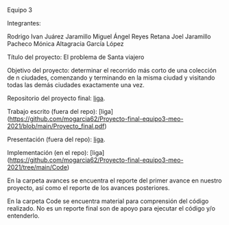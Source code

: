 Equipo 3

Integrantes:

Rodrigo Ivan Juárez Jaramillo
Miguel Ángel Reyes Retana
Joel Jaramillo Pacheco
Mónica Altagracia García López

Título del proyecto: El problema de Santa viajero

Objetivo del proyecto: determinar el recorrido más corto de una colección de n ciudades, comenzando y terminando en la misma ciudad y visitando todas las demás ciudades exactamente una vez.

Repositorio del proyecto final: [liga](https://github.com/mogarcia62/Proyecto-final-equipo3-meo-2021).

Trabajo escrito (fuera del repo): [liga] (https://github.com/mogarcia62/Proyecto-final-equipo3-meo-2021/blob/main/Proyecto_final.pdf)

Presentación (fuera del repo): [liga](https://github.com/mogarcia62/Proyecto-final-equipo3-meo-2021).

Implementación (en el repo): [liga] (https://github.com/mogarcia62/Proyecto-final-equipo3-meo-2021/tree/main/Code)

En la carpeta avances se encuentra el reporte del primer avance en nuestro proyecto, así como el reporte de los avances posteriores.

En la carpeta Code se encuentra material para comprensión del código realizado. No es un reporte final son de apoyo para ejecutar el código y/o entenderlo.

